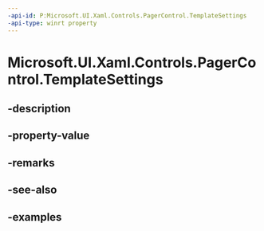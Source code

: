 ```yaml
---
-api-id: P:Microsoft.UI.Xaml.Controls.PagerControl.TemplateSettings
-api-type: winrt property
---
```


# Microsoft.UI.Xaml.Controls.PagerControl.TemplateSettings

<!--
public Microsoft.UI.Xaml.Controls.PagerControlTemplateSettings TemplateSettings { get; }
-->


## -description

## -property-value

## -remarks

## -see-also

## -examples


